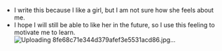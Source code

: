 * I write this because I like a girl, but I am not sure how she feels about me. 
* I hope I will still be able to like her in the future, so I use this feeling to motivate me to learn.
![Uploading 8fe68c71e344d379afef3e5531acd86.jpg…]()
